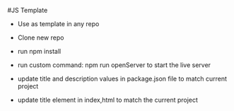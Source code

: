 #JS Template
- Use as template in any repo
- Clone new repo
- run npm install
- run custom command: npm run openServer to start the live server

- update title and description values in package.json file to match current project
- update title element in index,html to match the current project
